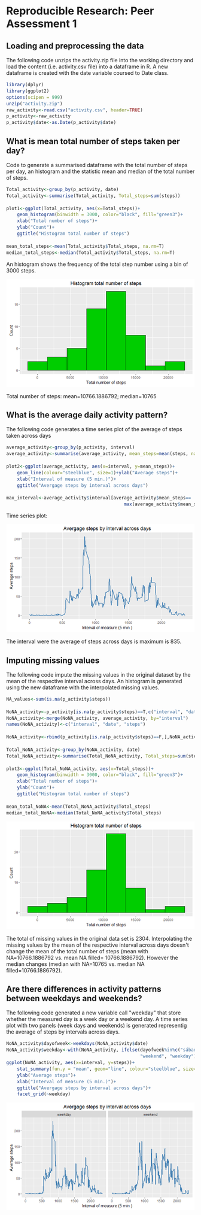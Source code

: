 # Reproducible Research: Peer Assessment 1


## Loading and preprocessing the data
The following code unzips the activity.zip file into the working directory and load
the content (i.e. activity.csv file) into a dataframe in R. A new dataframe is created
with the date variable coursed to Date class.

```r
library(dplyr)
library(ggplot2)
options(scipen = 999)
unzip("activity.zip")
raw_activity<-read.csv("activity.csv", header=TRUE)
p_activity<-raw_activity
p_activity$date<-as.Date(p_activity$date)
```


## What is mean total number of steps taken per day?
Code to generate a summarised dataframe with the total number of steps per day, an
histogram and the statistic mean and median of the total number of steps.

```r
Total_activity<-group_by(p_activity, date)
Total_activity<-summarise(Total_activity, Total_steps=sum(steps))

plot1<-ggplot(Total_activity, aes(x=Total_steps))+
    geom_histogram(binwidth = 3000, color="black", fill="green3")+
    xlab("Total number of steps")+
    ylab("Count")+
    ggtitle("Histogram total number of steps")

mean_total_steps<-mean(Total_activity$Total_steps, na.rm=T)
median_total_steps<-median(Total_activity$Total_steps, na.rm=T)
```
An histogram shows the frequency of the total step number using a bin of 3000 steps.

![](PA1_template_files/figure-html/unnamed-chunk-3-1.png)<!-- -->

Total number of steps: mean=10766.1886792; median=10765

## What is the average daily activity pattern?
The following code generates a time series plot of the average of steps taken across days

```r
average_activity<-group_by(p_activity, interval)
average_activity<-summarise(average_activity, mean_steps=mean(steps, na.rm = T))

plot2<-ggplot(average_activity, aes(x=interval, y=mean_steps))+
    geom_line(colour="steelblue", size=1)+ylab("Average steps")+
    xlab("Interval of measure (5 min.)")+
    ggtitle("Avergage steps by interval across days")

max_interval<-average_activity$interval[average_activity$mean_steps==
                                            max(average_activity$mean_steps)]
```
Time series plot:

![](PA1_template_files/figure-html/unnamed-chunk-5-1.png)<!-- -->

The interval were the average of steps across days is maximum is 835.

## Imputing missing values
The following code impute the missing values in the original dataset by the mean
of the respective interval across days. An histogram is generated using the new 
dataframe with the interpolated missing values.

```r
NA_values<-sum(is.na(p_activity$steps))

NoNA_activity<-p_activity[is.na(p_activity$steps)==T,c("interval", "date")]
NoNA_activity<-merge(NoNA_activity, average_activity, by="interval")
names(NoNA_activity)<-c("interval", "date", "steps")

NoNA_activity<-rbind(p_activity[is.na(p_activity$steps)==F,],NoNA_activity)

Total_NoNA_activity<-group_by(NoNA_activity, date)
Total_NoNA_activity<-summarise(Total_NoNA_activity, Total_steps=sum(steps))

plot3<-ggplot(Total_NoNA_activity, aes(x=Total_steps))+
    geom_histogram(binwidth = 3000, color="black", fill="green3")+
    xlab("Total number of steps")+
    ylab("Count")+
    ggtitle("Histogram total number of steps")

mean_total_NoNA<-mean(Total_NoNA_activity$Total_steps)
median_total_NoNA<-median(Total_NoNA_activity$Total_steps)
```

![](PA1_template_files/figure-html/unnamed-chunk-7-1.png)<!-- -->

The total of missing values in the original data set is 2304. Interpolating
the missing values by the mean of the respective interval across days doesn't change
the mean of the total number of steps (mean with NA=10766.1886792 vs. mean 
NA filled= 10766.1886792). However the median changes (median with NA=10765 vs. median NA filled=10766.1886792).

## Are there differences in activity patterns between weekdays and weekends?
The following code generated a new variable call "weekday" that store whether the 
measured day is a week day or a weekend day. A time series plot with two panels 
(week days and weekends) is generated representig the average of steps by intervals
across days.


```r
NoNA_activity$dayofweek<-weekdays(NoNA_activity$date)
NoNA_activity$weekday<-with(NoNA_activity, ifelse(dayofweek%in%c("sábado","domingo"), 
                                                  "weekend", "weekday"))
ggplot(NoNA_activity, aes(x=interval, y=steps))+
    stat_summary(fun.y = "mean", geom="line", colour="steelblue", size=1)+
    ylab("Average steps")+
    xlab("Interval of measure (5 min.)")+
    ggtitle("Avergage steps by interval across days")+
    facet_grid(~weekday)
```

![](PA1_template_files/figure-html/unnamed-chunk-8-1.png)<!-- -->
